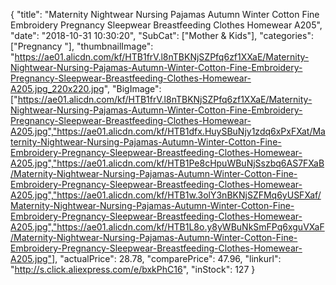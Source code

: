 {
	"title": "Maternity Nightwear Nursing Pajamas Autumn Winter Cotton Fine Embroidery Pregnancy Sleepwear Breastfeeding Clothes Homewear A205",
	"date": "2018-10-31 10:30:20",
	"SubCat": ["Mother & Kids"],
	"categories": ["Pregnancy "],
	"thumbnailImage": "https://ae01.alicdn.com/kf/HTB1frV.l8nTBKNjSZPfq6zf1XXaE/Maternity-Nightwear-Nursing-Pajamas-Autumn-Winter-Cotton-Fine-Embroidery-Pregnancy-Sleepwear-Breastfeeding-Clothes-Homewear-A205.jpg_220x220.jpg",
	"BigImage": ["https://ae01.alicdn.com/kf/HTB1frV.l8nTBKNjSZPfq6zf1XXaE/Maternity-Nightwear-Nursing-Pajamas-Autumn-Winter-Cotton-Fine-Embroidery-Pregnancy-Sleepwear-Breastfeeding-Clothes-Homewear-A205.jpg","https://ae01.alicdn.com/kf/HTB1dfx.HuySBuNjy1zdq6xPxFXat/Maternity-Nightwear-Nursing-Pajamas-Autumn-Winter-Cotton-Fine-Embroidery-Pregnancy-Sleepwear-Breastfeeding-Clothes-Homewear-A205.jpg","https://ae01.alicdn.com/kf/HTB1Pe8cHpuWBuNjSszbq6AS7FXaB/Maternity-Nightwear-Nursing-Pajamas-Autumn-Winter-Cotton-Fine-Embroidery-Pregnancy-Sleepwear-Breastfeeding-Clothes-Homewear-A205.jpg","https://ae01.alicdn.com/kf/HTB1w.3olY3nBKNjSZFMq6yUSFXaf/Maternity-Nightwear-Nursing-Pajamas-Autumn-Winter-Cotton-Fine-Embroidery-Pregnancy-Sleepwear-Breastfeeding-Clothes-Homewear-A205.jpg","https://ae01.alicdn.com/kf/HTB1L8o.y8yWBuNkSmFPq6xguVXaF/Maternity-Nightwear-Nursing-Pajamas-Autumn-Winter-Cotton-Fine-Embroidery-Pregnancy-Sleepwear-Breastfeeding-Clothes-Homewear-A205.jpg"],
	"actualPrice": 28.78,
	"comparePrice": 47.96,
	"linkurl": "http://s.click.aliexpress.com/e/bxkPhC16",
	"inStock": 127
}
